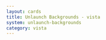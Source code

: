 ```yaml
---
layout: cards
title: Unlaunch Backgrounds - vista
system: unlaunch-backgrounds
category: vista
---
```

